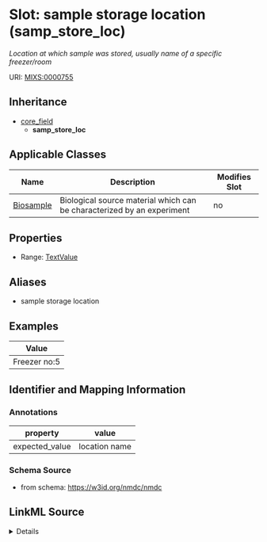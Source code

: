 # Slot: sample storage location (samp_store_loc)


_Location at which sample was stored, usually name of a specific freezer/room_



URI: [MIXS:0000755](https://w3id.org/mixs/0000755)




## Inheritance

* [core_field](core_field.md)
    * **samp_store_loc**





## Applicable Classes

| Name | Description | Modifies Slot |
| --- | --- | --- |
[Biosample](Biosample.md) | Biological source material which can be characterized by an experiment |  no  |







## Properties

* Range: [TextValue](TextValue.md)



## Aliases


* sample storage location




## Examples

| Value |
| --- |
| Freezer no:5 |

## Identifier and Mapping Information





### Annotations

| property | value |
| --- | --- |
| expected_value | location name || occurrence | 1 |



### Schema Source


* from schema: https://w3id.org/nmdc/nmdc




## LinkML Source

<details>
```yaml
name: samp_store_loc
annotations:
  expected_value:
    tag: expected_value
    value: location name
  occurrence:
    tag: occurrence
    value: '1'
description: Location at which sample was stored, usually name of a specific freezer/room
title: sample storage location
examples:
- value: Freezer no:5
from_schema: https://w3id.org/nmdc/nmdc
aliases:
- sample storage location
rank: 1000
is_a: core field
string_serialization: '{text}'
slot_uri: MIXS:0000755
multivalued: false
alias: samp_store_loc
domain_of:
- Biosample
range: TextValue

```
</details>